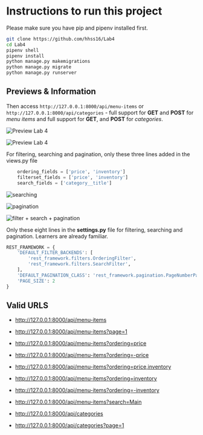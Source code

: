 # Instructions to run this project

Please make sure you have pip and pipenv installed first. 

```sh
git clone https://github.com/hhss16/Lab4
cd Lab4
pipenv shell
pipenv install 
python manage.py makemigrations 
python manage.py migrate
python manage.py runserver
```

## Previews & Information

Then access `http://127.0.0.1:8000/api/menu-items` or `http://127.0.0.1:8000/api/categories` - full support for **GET** and **POST** for *menu items* and full support for **GET**, and **POST** for *categories*. 

![Preview Lab 4](https://res.cloudinary.com/dpebhamdp/image/upload/v1667830608/Labs/Lab%204/categories_fkzqmm.png)

![Preview Lab 4](https://res.cloudinary.com/dpebhamdp/image/upload/v1667830608/Labs/Lab%204/menu-items_jaua4i.png)


For filtering, searching and pagination, only these three lines added in the views.py file 

```python
    ordering_fields = ['price', 'inventory']
    filterset_fields = ['price', 'inventory']
    search_fields = ['category__title']
```

![searching](https://res.cloudinary.com/dpebhamdp/image/upload/v1667830607/Labs/Lab%204/search_seecz8.png)

![pagination](https://res.cloudinary.com/dpebhamdp/image/upload/v1667830607/Labs/Lab%204/pagination_srxean.png)

![filter + search + pagination](https://res.cloudinary.com/dpebhamdp/image/upload/v1667830608/Labs/Lab%204/search_filter_pagination_hnhgrh.png)


Only these eight lines in the **settings.py** file for filtering, searching and pagination. Learners are already familiar. 

```python
REST_FRAMEWORK = {
    'DEFAULT_FILTER_BACKENDS': [
        'rest_framework.filters.OrderingFilter',
        'rest_framework.filters.SearchFilter',
    ],
    'DEFAULT_PAGINATION_CLASS': 'rest_framework.pagination.PageNumberPagination',
    'PAGE_SIZE': 2
}
```

## Valid URLS
* http://127.0.0.1:8000/api/menu-items 
* http://127.0.0.1:8000/api/menu-items?page=1
* http://127.0.0.1:8000/api/menu-items?ordering=price
* http://127.0.0.1:8000/api/menu-items?ordering=-price
* http://127.0.0.1:8000/api/menu-items?ordering=price,inventory
* http://127.0.0.1:8000/api/menu-items?ordering=inventory
* http://127.0.0.1:8000/api/menu-items?ordering=-inventory
* http://127.0.0.1:8000/api/menu-items?search=Main

* http://127.0.0.1:8000/api/categories
* http://127.0.0.1:8000/api/categories?page=1 
